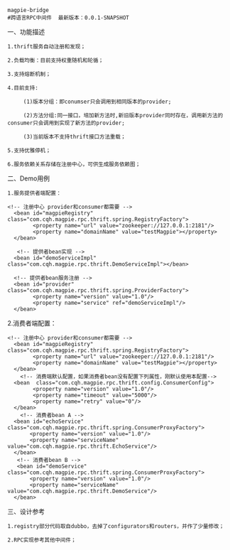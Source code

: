 

	magpie-bridge  
	#跨语言RPC中间件  最新版本：0.0.1-SNAPSHOT

  一、功能描述
  
    1.thrift服务自动注册和发现；
    
    2.负载均衡：目前支持权重随机和轮循；
    
    3.支持熔断机制；
    
    4.目前支持:
    
         (1)版本分组：即conumser只会调用到相同版本的provider;
         
         (2)方法分组:同一接口，培加新方法时,新旧版本provider同时存在，调用新方法的consumer只会调用到实现了新方法的provider; 
         
         (3)当前版本不支持thrift接口方法重载；
         
    5.支持优雅停机；
    
    6.服务依赖关系存储在注册中心，可供生成服务依赖图；
  
  
  二、Demo用例
  
	1.服务提供者端配置：
	      
	<!-- 注册中心 provider和consumer都需要 -->
      <bean id="magpieRegistry" class="com.cqh.magpie.rpc.thrift.spring.RegistryFactory">
      		<property name="url" value="zookeeper://127.0.0.1:2181"/>
      		<property name="domainName" value="testMagpie"></property>
      </bean>

	   <!-- 提供者bean实现 -->
      <bean id="demoServiceImpl" class="com.cqh.magpie.rpc.thrift.DemoServiceImpl"></bean>
      
      <!-- 提供者bean服务注册 -->
      <bean id="provider" class="com.cqh.magpie.rpc.thrift.spring.ProviderFactory">
      		<property name="version" value="1.0"/>
      		<property name="service" ref="demoServiceImpl"/>
      </bean>
      
   2.消费者端配置：
   
   	<!-- 注册中心 provider和consumer都需要 -->
      <bean id="magpieRegistry" class="com.cqh.magpie.rpc.thrift.spring.RegistryFactory">
      		<property name="url" value="zookeeper://127.0.0.1:2181"/>
      		<property name="domainName" value="testMagpie"></property>
      </bean>
  		<!-- 消费端默认配置，如果消费者bean没有配置下列属性，刚默认使用本配置-->
      <bean  class="com.cqh.magpie.rpc.thrift.config.ConsumerConfig">
      		<property name="version" value="1.0"/>
      		<property name="timeout" value="5000"/>
      		<property name="retry" value="0"/>
      </bean>
    	<!-- 消费者bean A -->
      <bean id="echoService" class="com.cqh.magpie.rpc.thrift.spring.ConsumerProxyFactory">
      	   <property name="version" value="1.0"/>
      	   <property name="serviceName" value="com.cqh.magpie.rpc.thrift.EchoService"/>
      </bean> 
       <!-- 消费者bean B -->
       <bean id="demoService" class="com.cqh.magpie.rpc.thrift.spring.ConsumerProxyFactory">
      	   <property name="version" value="1.0"/>
      	   <property name="serviceName" value="com.cqh.magpie.rpc.thrift.DemoService"/>
      </bean> 
   
   三、设计参考
   
    1.registry部分代码取自dubbo，去掉了configurators和routers，并作了少量修改；
    
    2.RPC实现参考其他中间件；

      
      
     
      
     